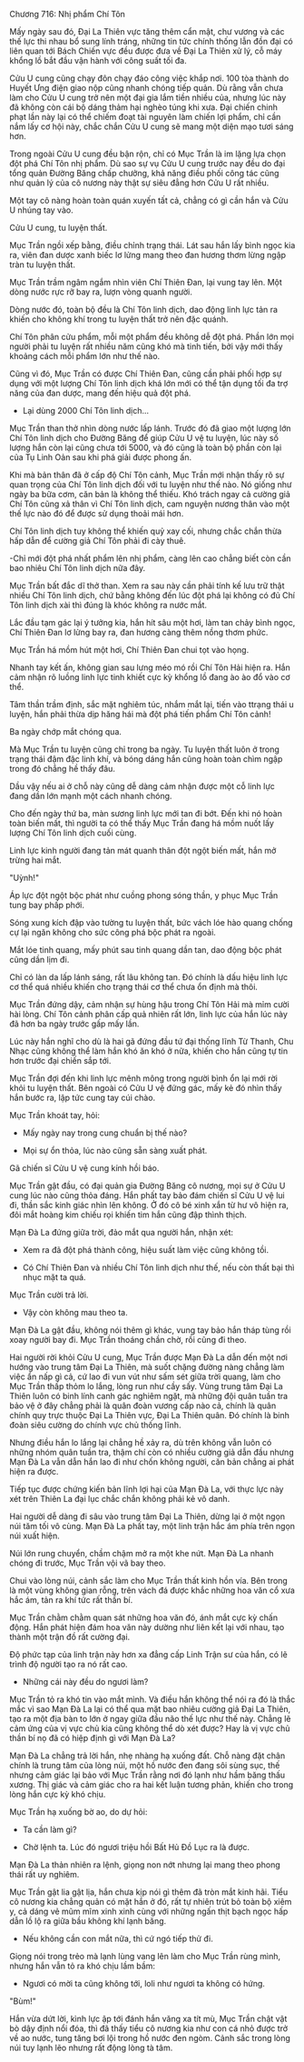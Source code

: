 




Chương 716: Nhị phẩm Chí Tôn


Mấy ngày sau đó, Đại La Thiên vực tăng thêm cẩn mật, chư vương và các thế lực thi nhau bổ sung lính tráng, những tin tức chính thống lẫn đồn đại có liên quan tới Bách Chiến vực đều được đưa về Đại La Thiên xử lý, cỗ máy khổng lồ bắt đầu vận hành với công suất tối đa.

Cửu U cung cũng chạy đôn chạy đáo công việc khắp nơi. 100 tòa thành do Huyết Ưng điện giao nộp cũng nhanh chóng tiếp quản. Dù rằng vẫn chưa làm cho Cửu U cung trở nên một đại gia lắm tiền nhiều của, nhưng lúc này đã không còn cái bộ dáng thảm hại nghèo túng khi xưa. Đại chiến chinh phạt lần này lại có thể chiếm đoạt tài nguyên làm chiến lợi phẩm, chỉ cần nắm lấy cơ hội này, chắc chắn Cửu U cung sẽ mang một diện mạo tươi sáng hơn.

Trong ngoài Cửu U cung đều bận rộn, chỉ có Mục Trần là im lặng lựa chọn đột phá Chí Tôn nhị phẩm. Dù sao sự vụ Cửu U cung trước nay đều do đại tổng quản Đường Băng chấp chưởng, khả năng điều phối công tác cũng như quản lý của cô nương này thật sự siêu đẳng hơn Cửu U rất nhiều.

Một tay cô nàng hoàn toàn quán xuyến tất cả, chẳng có gì cần hắn và Cửu U nhúng tay vào.

Cửu U cung, tu luyện thất.

Mục Trần ngồi xếp bằng, điều chỉnh trạng thái. Lát sau hắn lấy bình ngọc kia ra, viên đan dược xanh biếc lơ lửng mang theo đan hương thơm lừng ngập tràn tu luyện thất.

Mục Trần trầm ngâm ngắm nhìn viên Chí Thiên Đan, lại vung tay lên. Một dòng nước rực rỡ bay ra, lượn vòng quanh người.

Dòng nước đó, toàn bộ đều là Chí Tôn linh dịch, dao động linh lực tản ra khiến cho không khí trong tu luyện thất trở nên đặc quánh.

Chí Tôn phân cửu phẩm, mỗi một phẩm đều không dễ đột phá. Phần lớn mọi người phải tu luyện rất nhiều năm cũng khó mà tinh tiến, bởi vậy mới thấy khoảng cách mỗi phẩm lớn như thế nào.

Cũng vì đó, Mục Trần có được Chí Thiên Đan, cũng cần phải phối hợp sự dụng với một lượng Chí Tôn linh dịch khá lớn mới có thể tận dụng tối đa trợ năng của đan dược, mang đến hiệu quả đột phá.

- Lại dùng 2000 Chí Tôn linh dịch...

Mục Trần than thở nhìn dòng nước lấp lánh. Trước đó đã giao một lượng lớn Chí Tôn linh dịch cho Đường Băng để giúp Cửu U vệ tu luyện, lúc này số lượng hắn còn lại cũng chưa tới 5000, và đó cũng là toàn bộ phần còn lại của Tụ Linh Oản sau khi phá giải được phong ấn.

Khi mà bản thân đã ở cấp độ Chí Tôn cảnh, Mục Trần mới nhận thấy rõ sự quan trọng của Chí Tôn linh dịch đối với tu luyện như thế nào. Nó giống như ngày ba bữa cơm, căn bản là không thể thiếu. Khó trách ngay cả cường giả Chí Tôn cũng xả thân vì Chí Tôn linh dịch, cam nguyện nương thân vào một thế lực nào đó để được sử dụng thoải mái hơn.

Chí Tôn linh dịch tuy không thể khiến quỷ xay cối, nhưng chắc chắn thừa hấp dẫn để cường giả Chí Tôn phải đi cày thuê.

-Chỉ mới đột phá nhất phẩm lên nhị phẩm, càng lên cao chẳng biết còn cần bao nhiêu Chí Tôn linh dịch nữa đây.

Mục Trần bất đắc dĩ thở than. Xem ra sau này cần phải tính kế lưu trữ thật nhiều Chí Tôn linh dịch, chứ bằng không đến lúc đột phá lại không có đủ Chí Tôn linh dịch xài thì đúng là khóc không ra nước mắt.

Lắc đầu tạm gác lại ý tưởng kia, hắn hít sâu một hơi, làm tan chảy bình ngọc, Chí Thiên Đan lơ lửng bay ra, đan hương càng thêm nồng thơm phức.

Mục Trần há mồm hút một hơi, Chí Thiên Đan chui tọt vào họng.

Nhanh tay kết ấn, không gian sau lưng méo mó rồi Chí Tôn Hải hiện ra. Hắn cảm nhận rõ luồng linh lực tinh khiết cực kỳ khổng lồ đang ào ào đổ vào cơ thể.

Tâm thần trầm định, sắc mặt nghiêm túc, nhắm mắt lại, tiến vào ttrạng thái u luyện, hắn phải thừa dịp hăng hái mà đột phá tiến phẩm Chí Tôn cảnh!

Ba ngày chớp mắt chóng qua.

Mà Mục Trần tu luyện cũng chỉ trong ba ngày. Tu luyện thất luôn ở trong trạng thái đậm đặc linh khí, và bóng dáng hắn cũng hoàn toàn chìm ngập trong đó chẳng hề thấy đâu.

Dầu vậy nếu ai ở chỗ này cũng dễ dàng cảm nhận được một cỗ linh lực đang dần lớn mạnh một cách nhanh chóng.

Cho đến ngày thứ ba, màn sương linh lực mới tan đi bớt. Đến khi nó hoàn toàn biến mất, thì người ta có thể thấy Mục Trần đang há mồm nuốt lấy lượng Chí Tôn linh dịch cuối cùng.

Linh lực kinh người đang tản mát quanh thân đột ngột biến mất, hắn mở trừng hai mắt.

"Uỳnh!"

Áp lực đột ngột bộc phát như cuồng phong sóng thần, y phục Mục Trần tung bay phấp phới.

Sóng xung kích đập vào tường tu luyện thất, bức vách lóe hào quang chống cự lại ngăn không cho sức công phá bộc phát ra ngoài.

Mắt lóe tinh quang, mấy phút sau tinh quang dần tan, dao động bộc phát cũng dần lịm đi.

Chỉ có làn da lấp lánh sáng, rất lâu không tan. Đó chính là dấu hiệu linh lực cơ thể quá nhiều khiến cho trạng thái cơ thể chưa ổn định mà thôi.

Mục Trần đứng dậy, cảm nhận sự hùng hậu trong Chí Tôn Hải mà mỉm cười hài lòng. Chí Tôn cảnh phân cấp quả nhiên rất lớn, linh lực của hắn lúc này đã hơn ba ngày trước gấp mấy lần.

Lúc này hắn nghĩ cho dù là hai gã đứng đầu tứ đại thống lĩnh Từ Thanh, Chu Nhạc cũng không thể làm hắn khó ăn khó ở nữa, khiến cho hắn cũng tự tin hơn trước đại chiến sắp tới.

Mục Trần đợi đến khi linh lực mênh mông trong người bình ổn lại mới rời khỏi tu luyện thất. Bên ngoài có Cửu U vệ đứng gác, mấy kẻ đó nhìn thấy hắn bước ra, lập tức cung tay cúi chào.

Mục Trần khoát tay, hỏi:

- Mấy ngày nay trong cung chuẩn bị thế nào?

- Mọi sự ổn thỏa, lúc nào cũng sẵn sàng xuất phát.

Gã chiến sĩ Cửu U vệ cung kính hồi báo.

Mục Trần gật đầu, có đại quản gia Đường Băng cô nương, mọi sự ở Cửu U cung lúc nào cũng thỏa đáng. Hắn phất tay bảo đám chiến sĩ Cửu U vệ lui đi, thần sắc kinh giác nhìn lên không. Ở đó cô bé xinh xắn từ hư vô hiện ra, đôi mắt hoàng kim chiếu rọi khiến tim hắn cũng đập thình thịch.

Mạn Đà La đứng giữa trời, đảo mắt qua người hắn, nhận xét:

- Xem ra đã đột phá thành công, hiệu suất làm việc cũng không tồi.

- Có Chí Thiên Đan và nhiều Chí Tôn linh dịch như thế, nếu còn thất bại thì nhục mặt ta quá.

Mục Trần cười trả lời.

- Vậy còn không mau theo ta.

Mạn Đà La gật đầu, không nói thêm gì khác, vung tay bảo hắn tháp tùng rồi xoay người bay đi. Mục Trần thoáng chần chờ, rồi cũng đi theo.

Hai người rời khỏi Cửu U cung, Mục Trần được Mạn Đà La dẫn đến một nơi hướng vào trung tâm Đại La Thiên, mà suốt chặng đường nàng chẳng làm việc ẩn nấp gì cả, cứ lao đi vun vút như sấm sét giữa trời quang, làm cho Mục Trần thấp thỏm lo lắng, lòng run như cầy sấy. Vùng trung tâm Đại La Thiên luôn có binh lính canh gác nghiêm ngặt, mà những đội quân tuần tra bảo vệ ở đây chẳng phải là quân đoàn vương cấp nào cả, chính là quân chính quy trực thuộc Đại La Thiên vực, Đại La Thiên quân. Đó chính là binh đoàn siêu cường do chính vực chủ thống lĩnh.

Nhưng điều hắn lo lắng lại chẳng hề xảy ra, dù trên không vẫn luôn có những nhóm quân tuần tra, thậm chí còn có nhiều cường giả dẫn đầu nhưng Mạn Đà La vẫn dẫn hắn lao đi như chốn không người, căn bản chẳng ai phát hiện ra được.

Tiếp tục được chứng kiến bản lĩnh lợi hại của Mạn Đà La, với thực lực này xét trên Thiên La đại lục chắc chắn không phải kẻ vô danh.

Hai người dễ dàng đi sâu vào trung tâm Đại La Thiên, dừng lại ở một ngọn núi tăm tối vô cùng. Mạn Đà La phất tay, một linh trận hắc ám phía trên ngọn núi xuất hiện.

Núi lớn rung chuyển, chầm chậm mở ra một khe nứt. Mạn Đà La nhanh chóng đi trước, Mục Trần vội vã bay theo.

Chui vào lòng núi, cảnh sắc làm cho Mục Trần thất kinh hồn vía. Bên trong là một vùng không gian rỗng, trên vách đá được khắc những hoa văn cổ xưa hắc ám, tản ra khí tức rất thần bí.

Mục Trần chằm chằm quan sát những hoa văn đó, ánh mắt cực kỳ chấn động. Hắn phát hiện đám hoa văn này dường như liên kết lại với nhau, tạo thành một trận đồ rất cường đại.

Độ phức tạp của linh trận này hơn xa đẳng cấp Linh Trận sư của hắn, có lẽ trình độ người tạo ra nó rất cao.

- Những cái này đều do ngươi làm?

Mục Trần tỏ ra khó tin vào mắt mình. Và điều hắn không thể nói ra đó là thắc mắc vì sao Mạn Đà La lại có thể qua mặt bao nhiêu cường giả Đại La Thiên, tạo ra một địa bàn to lớn ở ngay giữa đầu não thế lực như thế này. Chẳng lẽ cảm ứng của vị vực chủ kia cũng không thể dò xét được? Hay là vị vực chủ thần bí nọ đã có hiệp định gì với Mạn Đà La?

Mạn Đà La chẳng trả lời hắn, nhẹ nhàng hạ xuống đất. Chỗ nàng đặt chân chính là trung tâm của lòng núi, một hồ nước đen đang sôi sùng sục, thế nhưng cảm giác lại bảo với Mục Trần rằng nơi đó lạnh như hầm băng thấu xương. Thị giác và cảm giác cho ra hai kết luận tương phản, khiến cho trong lòng hắn cực kỳ khó chịu.

Mục Trần hạ xuống bờ ao, do dự hỏi:

- Ta cần làm gì?

- Chờ lệnh ta. Lúc đó ngươi triệu hồi Bất Hủ Đồ Lục ra là được.

Mạn Đà La thản nhiên ra lệnh, giọng non nớt nhưng lại mang theo phong thái rất uy nghiêm.

Mục Trần gật lia gật lịa, hắn chưa kịp nói gì thêm đã tròn mắt kinh hãi. Tiểu cô nương kia chẳng quản có mặt hắn ở đó, rất tự nhiên trút bỏ toàn bộ xiêm y, cả dáng vẻ mũm mĩm xinh xinh cùng với những ngấn thịt bạch ngọc hấp dẫn lồ lộ ra giữa bầu không khí lạnh băng.

- Nếu không cần con mắt nữa, thì cứ ngó tiếp thử đi.

Giọng nói trong trẻo mà lạnh lùng vang lên làm cho Mục Trần rùng mình, nhưng hắn vẫn tỏ ra khó chịu lầm bầm:

- Ngươi có mời ta cũng không tới, loli như ngươi ta không có hứng.

"Bùm!"

Hắn vừa dứt lời, kình lực ập tới đánh hắn văng xa tít mù, Mục Trần chật vật bò dậy định nổi đóa, thì đã thấy tiểu cô nương kia như con cá nhỏ được trở về ao nước, tung tăng bơi lội trong hồ nước đen ngòm. Cảnh sắc trong lòng núi tuy lạnh lẽo nhưng rất động lòng tà tâm.




